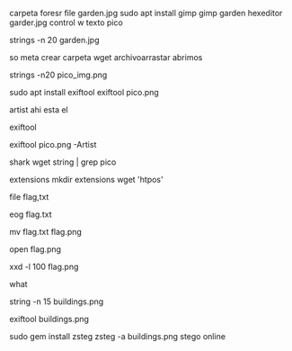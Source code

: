 carpeta foresr
file garden.jpg
sudo apt install gimp
gimp garden
hexeditor  garder.jpg
control w
texto
pico

strings -n 20 garden.jpg



so meta
crear carpeta
wget archivoarrastar
abrimos

strings -n20 pico_img.png

sudo apt install exiftool
exiftool pico.png

artist ahi esta el 

exiftool 

exiftool pico.png -Artist




shark
wget 
string | grep pico


extensions
mkdir extensions
wget 'htpos'

file flag,txt

eog flag.txt

mv flag.txt flag.png

open flag.png

xxd -l 100 flag.png  


what

string -n 15 buildings.png

exiftool buildings.png

sudo gem install zsteg
zsteg -a buildings.png
stego online
